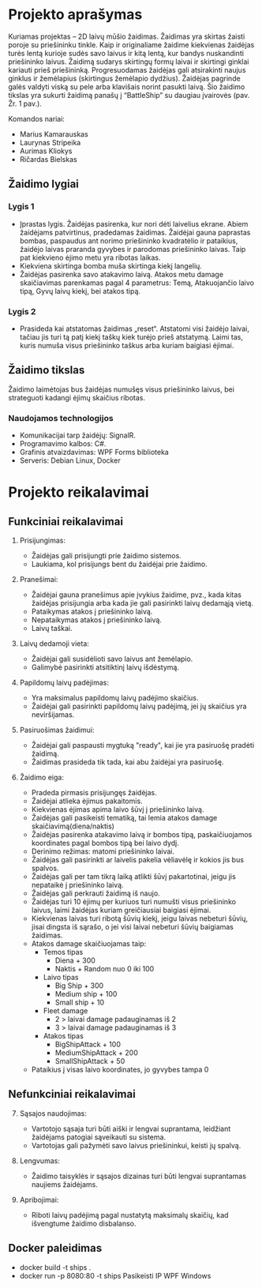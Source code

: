 # Projekto aprašymas

Kuriamas projektas – 2D laivų mūšio žaidimas. Žaidimas yra skirtas žaisti poroje su priešininku tinkle. Kaip ir originaliame žaidime kiekvienas žaidėjas turės lentą kurioje sudės savo laivus ir kitą lentą, kur bandys nuskandinti priešininko laivus. Žaidimą sudarys skirtingų formų laivai ir skirtingi ginklai kariauti prieš priešininką. Progresuodamas žaidėjas gali atsirakinti naujus ginklus ir žemėlapius (skirtingus žemėlapio dydžius). Žaidėjas pagrinde galės valdyti viską su pele arba klavišais norint pasukti laivą. Šio žaidimo tikslas yra sukurti žaidimą panašų į “BattleShip” su daugiau įvairovės (pav. Žr. 1 pav.).

Komandos nariai:
- Marius Kamarauskas
- Laurynas Stripeika
- Aurimas Kliokys
- Ričardas Bielskas


## Žaidimo lygiai

### Lygis 1
- Įprastas lygis. Žaidėjas pasirenka, kur nori dėti laivelius ekrane. Abiem žaidėjams patvirtinus, pradedamas žaidimas. Žaidėjai gauna paprastas bombas, paspaudus ant norimo priešininko kvadratėlio ir pataikius, žaidėjo laivas praranda gyvybes ir parodomas priešininko laivas. Taip pat kiekvieno ėjimo metu yra ribotas laikas.
- Kiekviena skirtinga bomba muša skirtinga kiekį langelių.
- Žaidėjas pasirenka savo atakavimo laivą. Atakos metu damage skaičiavimas parenkamas pagal 4 parametrus: Temą, Atakuojančio laivo tipą, Gyvų laivų kiekį, bei atakos tipą.

### Lygis 2
- Prasideda kai atstatomas žaidimas „reset“. Atstatomi visi žaidėjo laivai, tačiau jis turi tą patį kiekį taškų kiek turėjo prieš atstatymą. Laimi tas, kuris numuša visus priešininko taškus arba kuriam baigiasi ėjimai.

## Žaidimo tikslas
Žaidimo laimėtojas bus žaidėjas numušęs visus priešininko laivus, bei strateguoti kadangi ėjimų skaičius ribotas.

### Naudojamos technologijos
- Komunikacijai tarp žaidėjų: SignalR.
- Programavimo kalbos: C#.
- Grafinis atvaizdavimas: WPF Forms biblioteka
- Serveris: Debian Linux, Docker

# Projekto reikalavimai

## Funkciniai reikalavimai

1. Prisijungimas:
   - Žaidėjas gali prisijungti prie žaidimo sistemos.
   - Laukiama, kol prisijungs bent du žaidėjai prie žaidimo.

2. Pranešimai:
   - Žaidėjai gauna pranešimus apie įvykius žaidime, pvz., kada kitas žaidėjas prisijungia arba kada jie gali pasirinkti laivų dedamąją vietą.
   - Pataikymas atakos į priešininko laivą.
   - Nepataikymas atakos į priešininko laivą.
   - Laivų taškai.

3. Laivų dedamoji vieta:
   - Žaidėjai gali susidėlioti savo laivus ant žemėlapio.
   - Galimybė pasirinkti atsitiktinį laivų išdėstymą.

4. Papildomų laivų padėjimas:
   - Yra maksimalus papildomų laivų padėjimo skaičius.
   - Žaidėjai gali pasirinkti papildomų laivų padėjimą, jei jų skaičius yra neviršijamas.

5. Pasiruošimas žaidimui:
   - Žaidėjai gali paspausti mygtuką "ready", kai jie yra pasiruošę pradėti žaidimą.
   - Žaidimas prasideda tik tada, kai abu žaidėjai yra pasiruošę.

6. Žaidimo eiga:
   - Pradeda pirmasis prisijungęs žaidėjas.
   - Žaidėjai atlieka ėjimus pakaitomis.
   - Kiekvienas ėjimas apima laivo šūvį į priešininko laivą.
   - Žaidėjas gali pasikeisti tematiką, tai lemia atakos damage skaičiavimą(diena/naktis)
   - Žaidėjas pasirenka atakavimo laivą ir bombos tipą, paskaičiuojamos koordinates pagal bombos tipą bei laivo dydį.
   - Derinimo režimas: matomi priešininko laivai.
   - Žaidėjas gali pasirinkti ar laivelis pakelia vėliavėlę ir kokios jis bus spalvos.
   - Žaidėjas gali per tam tikrą laiką atlikti šūvį pakartotinai, jeigu jis nepataikė į priešininko laivą.
   - Žaidėjas gali perkrauti žaidimą iš naujo.
   - Žaidėjas turi 10 ėjimų per kuriuos turi numušti visus priešininko laivus, laimi žaidėjas kuriam greičiausiai baigiasi ėjimai.
   - Kiekvienas laivas turi ribotą šūvių kiekį, jeigu laivas nebeturi šūvių, jisai dingsta iš sąrašo, o jei visi laivai nebeturi šūvių baigiamas žaidimas.
   - Atakos damage skaičiuojamas taip:
     - Temos tipas
       - Diena + 300
       - Naktis + Random nuo 0 iki 100
     - Laivo tipas
       - Big Ship + 300
       - Medium ship + 100
       - Small ship + 10
     - Fleet damage
       - 2 > laivai damage padauginamas iš 2
       - 3 > laivai damage padauginamas iš 3
     - Atakos tipas
       - BigShipAttack + 100
       - MediumShipAttack + 200
       - SmallShipAttack + 50
   - Pataikius į visas laivo koordinates, jo gyvybes tampa 0

## Nefunkciniai reikalavimai

7. Sąsajos naudojimas:
   - Vartotojo sąsaja turi būti aiški ir lengvai suprantama, leidžiant žaidėjams patogiai sąveikauti su sistema.
   - Vartotojas gali pažymėti savo laivus priešininkui, keisti jų spalvą.

8. Lengvumas:
   - Žaidimo taisyklės ir sąsajos dizainas turi būti lengvai suprantamas naujiems žaidėjams.

9. Apribojimai:
   - Riboti laivų padėjimą pagal nustatytą maksimalų skaičių, kad išvengtume žaidimo disbalanso.
  
## Docker paleidimas
- docker build -t ships .
- docker run -p 8080:80 -t ships 
Pasikeisti IP WPF Windows

